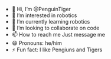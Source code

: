- 👋 Hi, I’m @PenguinTiger
- 👀 I’m interested in robotics
- 🌱 I’m currently learning robotics
- 💞️ I’m looking to collaborate on code
- 📫 How to reach me Just message me
- 😄 Pronouns: he/him
- ⚡ Fun fact: I like Pengiuns and Tigers

<!---
PenguinTiger/PenguinTiger is a ✨ special ✨ repository because its `README.md` (this file) appears on your GitHub profile.
You can click the Preview link to take a look at your changes.
--->
